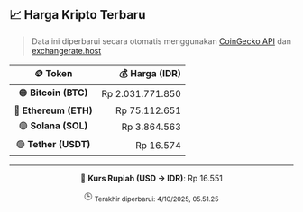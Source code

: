 

<!-- HARGA_KRIPTO -->
## 📈 Harga Kripto Terbaru

> Data ini diperbarui secara otomatis menggunakan [CoinGecko API](https://www.coingecko.com/) dan [exchangerate.host](https://exchangerate.host/)

<div align="center">

| 🪙 Token | 💰 Harga (IDR) |
|:------:|---------------:|
| 🟠 **Bitcoin (BTC)**   | Rp 2.031.771.850 |
| 🔵 **Ethereum (ETH)**  | Rp 75.112.651 |
| 🟣 **Solana (SOL)**    | Rp 3.864.563 |
| 🟢 **Tether (USDT)**   | Rp 16.574 |

---

💱 **Kurs Rupiah (USD → IDR)**: Rp 16.551

🕒 <sub>Terakhir diperbarui: 4/10/2025, 05.51.25</sub>

</div>
<!-- /HARGA_KRIPTO -->